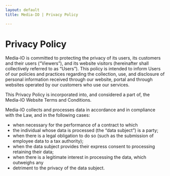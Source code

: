 ```yaml
---
layout: default
title: Media-IO | Privacy Policy

---
```

# Privacy Policy

Media-IO is committed to protecting the privacy of its users, its customers and their users (“Viewers”), and its website visitors (hereinafter shall collectively referred to as “Users”). 
This policy is intended to inform Users of our policies and practices regarding the collection, use, and disclosure of personal information received through our website, portal and through websites operated by our customers who use our services. 

This Privacy Policy is incorporated into, and considered a part of, the Media-IO Website Terms and Conditions.

Media-IO collects and processes data in accordance and in compliance with the Law, and in the following cases:
 - when necessary for the performance of a contract to which
 - the individual whose data is processed (the “data subject”) is a party;
 - when there is a legal obligation to do so (such as the submission of employee data to a tax authority);
 - when the data subject provides their express consent to processing retaining their data;
 - when there is a legitimate interest in processing the data, which outweighs any
 - detriment to the privacy of the data subject.

